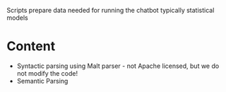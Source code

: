 Scripts prepare data needed for running the chatbot typically statistical models 

Content
=======
* Syntactic parsing using Malt parser - not Apache licensed, but we do not modify the code!
* Semantic Parsing
